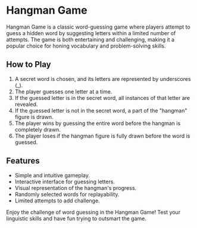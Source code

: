 # Hangman Game

Hangman Game is a classic word-guessing game where players attempt to guess a hidden word by suggesting letters within a limited number of attempts. The game is both entertaining and challenging, making it a popular choice for honing vocabulary and problem-solving skills.

## How to Play

1. A secret word is chosen, and its letters are represented by underscores (_).
2. The player guesses one letter at a time.
3. If the guessed letter is in the secret word, all instances of that letter are revealed.
4. If the guessed letter is not in the secret word, a part of the "hangman" figure is drawn.
5. The player wins by guessing the entire word before the hangman is completely drawn.
6. The player loses if the hangman figure is fully drawn before the word is guessed.

## Features

- Simple and intuitive gameplay.
- Interactive interface for guessing letters.
- Visual representation of the hangman's progress.
- Randomly selected words for replayability.
- Limited attempts to add challenge.

Enjoy the challenge of word guessing in the Hangman Game! Test your linguistic skills and have fun trying to outsmart the game.
